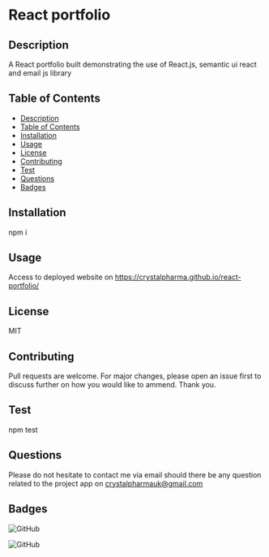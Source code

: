 # React portfolio
## Description
A React portfolio built demonstrating the use of React.js, semantic ui react and email js library
    
## Table of Contents
- [Description](#Description)
- [Table of Contents](#Table-of-Contents)
- [Installation](#Installation)
- [Usage](#Usage)
- [License](#License)
- [Contributing](#Contributing)
- [Test](#Test)
- [Questions](#Questions)
- [Badges](#Badges)

## Installation
npm i
## Usage
Access to deployed website on https://crystalpharma.github.io/react-portfolio/
    
## License
MIT
    
## Contributing
Pull requests are welcome. For major changes, please open an issue first to discuss further on  how you would like to ammend. Thank you.
    
## Test
npm test
    
## Questions
Please do not hesitate to contact me via email should there be any question related to the project app on crystalpharmauk@gmail.com

## Badges
![GitHub](https://img.shields.io/github/languages/top/CrystalPharma/react-portfolio )

![GitHub](https://img.shields.io/github/license/CrystalPharma/react-portfolio )
